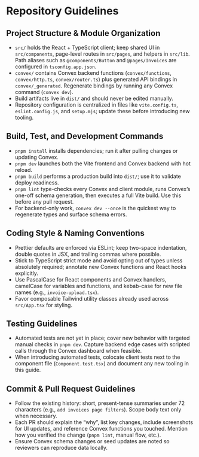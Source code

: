 # Repository Guidelines

## Project Structure & Module Organization
- `src/` holds the React + TypeScript client; keep shared UI in `src/components`, page-level routes in `src/pages`, and helpers in `src/lib`. Path aliases such as `@components/Button` and `@pages/Invoices` are configured in `tsconfig.app.json`.
- `convex/` contains Convex backend functions (`convex/functions`, `convex/http.ts`, `convex/router.ts`) plus generated API bindings in `convex/_generated`. Regenerate bindings by running any Convex command (`convex dev`).
- Build artifacts live in `dist/` and should never be edited manually.
- Repository configuration is centralized in files like `vite.config.ts`, `eslint.config.js`, and `setup.mjs`; update these before introducing new tooling.

## Build, Test, and Development Commands
- `pnpm install` installs dependencies; run it after pulling changes or updating Convex.
- `pnpm dev` launches both the Vite frontend and Convex backend with hot reload.
- `pnpm build` performs a production build into `dist/`; use it to validate deploy readiness.
- `pnpm lint` type-checks every Convex and client module, runs Convex’s one-off schema generation, then executes a full Vite build. Use this before any pull request.
- For backend-only work, `convex dev --once` is the quickest way to regenerate types and surface schema errors.

## Coding Style & Naming Conventions
- Prettier defaults are enforced via ESLint; keep two-space indentation, double quotes in JSX, and trailing commas where possible.
- Stick to TypeScript strict mode and avoid opting out of types unless absolutely required; annotate new Convex functions and React hooks explicitly.
- Use PascalCase for React components and Convex handlers, camelCase for variables and functions, and kebab-case for new file names (e.g., `invoice-upload.tsx`).
- Favor composable Tailwind utility classes already used across `src/App.tsx` for styling.

## Testing Guidelines
- Automated tests are not yet in place; cover new behavior with targeted manual checks in `pnpm dev`. Capture backend edge cases with scripted calls through the Convex dashboard when feasible.
- When introducing automated tests, colocate client tests next to the component file (`Component.test.tsx`) and document any new tooling in this guide.

## Commit & Pull Request Guidelines
- Follow the existing history: short, present-tense summaries under 72 characters (e.g., `add invoices page filters`). Scope body text only when necessary.
- Each PR should explain the “why”, list key changes, include screenshots for UI updates, and reference Convex functions you touched. Mention how you verified the change (`pnpm lint`, manual flow, etc.).
- Ensure Convex schema changes or seed updates are noted so reviewers can reproduce data locally.
